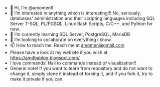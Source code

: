 - 👋 Hi, I’m @amomen9
- 👀 I’m interested in anything which is interesting!!! No, seriously, databases' administration and their scripting languages including SQL Server T-SQL, PL/PGSQL, Linux Bash Scripts, C/C++, and Python for now.
- 🌱 I’m currently learning SQL Server, PostgreSQL, MariaDB
- 💞️ I’m looking to collaborate on everything I know.
- 📫 How to reach me. Reach me at amomen@gmail.com
- Please have a look at my website if you wish at https://amdbablog.blogspot.com/
- I love commands! Hail to commands instead of visualization!!
- General note! If you want to learn from repository and do not want to change it, simply clone it instead of forking it, and if you fork it, try to make it private if you can.

<!---
amomen9/amomen9 is a ✨ special ✨ repository because its `README.md` (this file) appears on your GitHub profile.
You can click the Preview link to take a look at your changes.
--->
